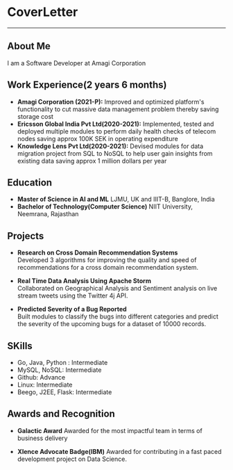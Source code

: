 # CoverLetter
---

## About Me

I am a Software Developer at Amagi Corporation

## Work Experience(2 years 6 months)

- **Amagi Corporation (2021-P):** Improved and optimized platform's functionality to cut massive data management problem thereby saving storage cost
- **Ericsson Global India Pvt Ltd(2020-2021):** Implemented, tested and deployed multiple modules to perform daily health checks of telecom nodes saving approx 100K SEK in operating expenditure
- **Knowledge Lens Pvt Ltd(2020-2021):** Devised modules for data migration project from SQL to NoSQL to help user gain insights from existing data saving approx 1 million dollars per year


## Education

- **Master of Science in AI and ML** LJMU, UK and IIIT-B, Banglore, India
- **Bachelor of Technology(Computer Science)** NIIT University, Neemrana, Rajasthan


## Projects

- **Research on Cross Domain Recommendation Systems**
  <br>
  Developed 3 algorithms for improving the quality and speed of recommendations for a cross domain recommendation system.

- **Real Time Data Analysis Using Apache Storm**
  <br>
  Collaborated on Geographical Analysis and Sentiment analysis on live stream tweets using the Twitter 4j API.
  
- **Predicted Severity of a Bug Reported**
  <br>
  Built modules to classify the bugs into different categories and predict the severity of the upcoming bugs for a dataset of 10000 records.

## SKills

- Go, Java, Python : Intermediate 
- MySQL, NoSQL: Intermediate
- Github: Advance
- Linux: Intermediate
- Beego, J2EE, Flask: Intermediate

## Awards and Recognition

- **Galactic Award**
  Awarded for the most impactful team in terms of business delivery
  
- **Xlence Advocate Badge(IBM)**
  Awarded for contributing in a fast paced development project on Data Science.

